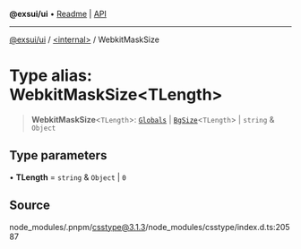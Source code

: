 **@exsui/ui** • [Readme](../../README.md) \| [API](../../globals.md)

***

[@exsui/ui](../../README.md) / [\<internal\>](../README.md) / WebkitMaskSize

# Type alias: WebkitMaskSize\<TLength\>

> **WebkitMaskSize**\<`TLength`\>: [`Globals`](Globals.md) \| [`BgSize`](BgSize.md)\<`TLength`\> \| `string` & `Object`

## Type parameters

• **TLength** = `string` & `Object` \| `0`

## Source

node\_modules/.pnpm/csstype@3.1.3/node\_modules/csstype/index.d.ts:20587
